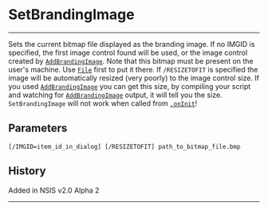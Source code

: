 # SetBrandingImage

---

Sets the current bitmap file displayed as the branding image. If no IMGID is specified, the first image control found will be used, or the image control created by [`AddBrandingImage`][1]. Note that this bitmap must be present on the user's machine. Use [`File`][2] first to put it there. If `/RESIZETOFIT` is specified the image will be automatically resized (very poorly) to the image control size. If you used [`AddBrandingImage`][1] you can get this size, by compiling your script and watching for [`AddBrandingImage`][1] output, it will tell you the size. `SetBrandingImage` will not work when called from [`.onInit`][3]!

## Parameters

    [/IMGID=item_id_in_dialog] [/RESIZETOFIT] path_to_bitmap_file.bmp

## History

Added in NSIS v2.0 Alpha 2

---

[1]: AddBrandingImage.md
[2]: File.md
[3]: ../Callbacks/onInit.md